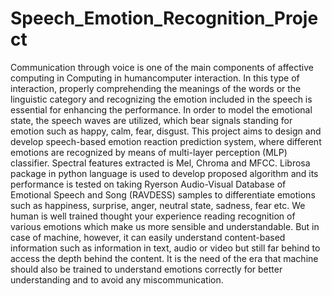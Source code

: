 # Speech_Emotion_Recognition_Project

Communication through voice is one of the main components of affective computing in Computing in humancomputer interaction. In this type of interaction, properly comprehending the meanings of the words or the linguistic category and recognizing the emotion included in the speech is essential for enhancing the performance. In order to model the emotional state, the speech waves are utilized, which bear signals standing for emotion such as happy, calm, fear, disgust. This project aims to design and develop speech-based emotion reaction prediction system, where different emotions are recognized by means of multi-layer perception (MLP) classifier. Spectral features extracted is Mel, Chroma and MFCC. Librosa package in python language is used to develop proposed algorithm and its performance is tested on taking Ryerson Audio-Visual Database of Emotional Speech and Song (RAVDESS) samples to differentiate emotions such as happiness, surprise, anger, neutral state, sadness, fear etc. We human is well trained thought your experience reading recognition of various emotions which make us more sensible and understandable. But in case of machine, however, it can easily understand content-based information such as information in text, audio or video but still far behind to access the depth behind the content. It is the need of the era that machine should also be trained to understand emotions correctly for better understanding and to avoid any miscommunication.
